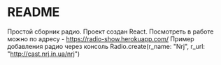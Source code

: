 # README
Простой сборник радио.
Проект создан React.
Посмотреть в работе можно по адресу - https://radio-show.herokuapp.com/
Пример добавления радио через консоль
Radio.create(r_name: "Nrj", r_url: "http://cast.nrj.in.ua/nrj")
